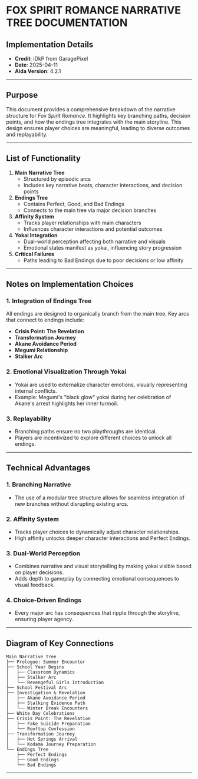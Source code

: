 # FOX SPIRIT ROMANCE NARRATIVE TREE DOCUMENTATION

## **Implementation Details**
- **Credit**: iDkP from GaragePixel  
- **Date**: 2025-04-11  
- **Aida Version**: 4.2.1  

---

## **Purpose**
This document provides a comprehensive breakdown of the narrative structure for *Fox Spirit Romance*. It highlights key branching paths, decision points, and how the endings tree integrates with the main storyline. This design ensures player choices are meaningful, leading to diverse outcomes and replayability.

---

## **List of Functionality**
1. **Main Narrative Tree**
   - Structured by episodic arcs
   - Includes key narrative beats, character interactions, and decision points
2. **Endings Tree**
   - Contains Perfect, Good, and Bad Endings
   - Connects to the main tree via major decision branches
3. **Affinity System**
   - Tracks player relationships with main characters
   - Influences character interactions and potential outcomes
4. **Yokai Integration**
   - Dual-world perception affecting both narrative and visuals
   - Emotional states manifest as yokai, influencing story progression
5. **Critical Failures**
   - Paths leading to Bad Endings due to poor decisions or low affinity

---

## **Notes on Implementation Choices**
### **1. Integration of Endings Tree**
All endings are designed to organically branch from the main tree. Key arcs that connect to endings include:
   - **Crisis Point: The Revelation**
   - **Transformation Journey**
   - **Akane Avoidance Period**
   - **Megumi Relationship**
   - **Stalker Arc**

### **2. Emotional Visualization Through Yokai**
   - Yokai are used to externalize character emotions, visually representing internal conflicts.
   - Example: Megumi's "black glow" yokai during her celebration of Akane's arrest highlights her inner turmoil.

### **3. Replayability**
   - Branching paths ensure no two playthroughs are identical.
   - Players are incentivized to explore different choices to unlock all endings.

---

## **Technical Advantages**
### **1. Branching Narrative**
   - The use of a modular tree structure allows for seamless integration of new branches without disrupting existing arcs.

### **2. Affinity System**
   - Tracks player choices to dynamically adjust character relationships.
   - High affinity unlocks deeper character interactions and Perfect Endings.

### **3. Dual-World Perception**
   - Combines narrative and visual storytelling by making yokai visible based on player decisions.
   - Adds depth to gameplay by connecting emotional consequences to visual feedback.

### **4. Choice-Driven Endings**
   - Every major arc has consequences that ripple through the storyline, ensuring player agency.

---

## **Diagram of Key Connections**
```
Main Narrative Tree
├── Prologue: Summer Encounter
├── School Year Begins
│   ├── Classroom Dynamics
│   ├── Stalker Arc
│   └── Revengeful Girls Introduction
├── School Festival Arc
├── Investigation & Revelation
│   ├── Akane Avoidance Period
│   ├── Stalking Evidence Path
│   └── Winter Break Encounters
├── White Day Celebrations
├── Crisis Point: The Revelation
│   ├── Fake Suicide Preparation
│   └── Rooftop Confession
├── Transformation Journey
│   ├── Hot Springs Arrival
│   └── Kodama Journey Preparation
└── Endings Tree
    ├── Perfect Endings
    ├── Good Endings
    └── Bad Endings
```
--- 
